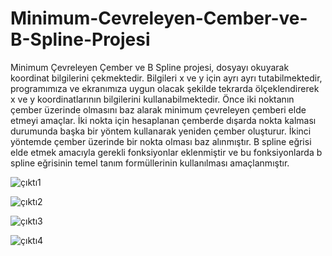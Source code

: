 # Minimum-Cevreleyen-Cember-ve-B-Spline-Projesi
Minimum Çevreleyen Çember ve B Spline projesi, dosyayı okuyarak koordinat bilgilerini çekmektedir.
Bilgileri x ve y için ayrı ayrı tutabilmektedir, programımıza ve ekranımıza uygun olacak şekilde tekrarda ölçeklendirerek x ve y koordinatlarının bilgilerini kullanabilmektedir. 
Önce iki noktanın çember üzerinde olmasını baz alarak minimum çevreleyen çemberi elde etmeyi amaçlar. 
İki nokta için hesaplanan çemberde dışarda nokta kalması durumunda başka bir yöntem kullanarak yeniden çember oluşturur. 
İkinci yöntemde çember üzerinde bir nokta olması baz alınmıştır.
B spline eğrisi elde etmek amacıyla gerekli fonksiyonlar eklenmiştir ve bu fonksiyonlarda b spline eğrisinin temel tanım formüllerinin kullanılması amaçlanmıştır. 


![çıktı1](https://user-images.githubusercontent.com/64642152/134245260-9a1c7383-0da9-4b6c-b693-f6efe3fbb074.png)


![çıktı2](https://user-images.githubusercontent.com/64642152/134245266-d3ba988d-6db5-4c3b-9a7f-d3b2dcef30a2.png)


![çıktı3](https://user-images.githubusercontent.com/64642152/134245270-70196f4f-85d8-4b90-8944-e0a35e00598c.png)


![çıktı4](https://user-images.githubusercontent.com/64642152/134245274-41b1fc0c-15c9-47bc-866b-0083836bbf06.png)
